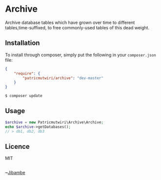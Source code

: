 # Archive

Archive database tables which have grown over time to different tables,time-suffixed, to free commonly-used tables of this dead weight.

## Installation

To install through composer, simply put the following in your `composer.json` file:

```json
{
    "require": {
        "patricmutwiri/archive": "dev-master"
    }
}
```

```bash 
$ composer update
```

## Usage

```php
$archive = new Patricmutwiri\Archive\Archive;
echo $archive->getDatabases();
// > db1, db2, db3 
```

## Licence

MIT

## 

~<a href="https://patric.xyz" title="Patrick Mutwiri" >Jibambe</a>